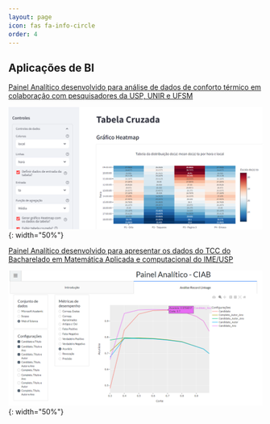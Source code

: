 ```yaml
---
layout: page
icon: fas fa-info-circle
order: 4
---
```



## Aplicações de BI

[Painel Analítico desenvolvido para análise de dados de conforto térmico em colaboração com pesquisadores da USP, UNIR e UFSM](https://iago-painel-v7-xyuomeiaiq-wn.a.run.app/)

![Painel Conforto Térmico](assets\img\figuras\print_painel_iago.png){: width="50%"}

[Painel Analítico desenvolvido para apresentar os dados do TCC do Bacharelado em Matemática Aplicada e computacional do IME/USP](https://ciab-dkc3sigowq-wn.a.run.app/)

![Painel TCC](assets\img\figuras\print_painel_tcc.png){: width="50%"}
